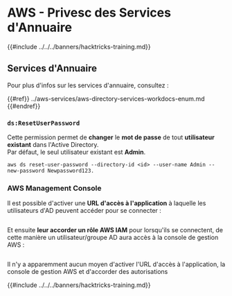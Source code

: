 # AWS - Privesc des Services d'Annuaire

{{#include ../../../banners/hacktricks-training.md}}

## Services d'Annuaire

Pour plus d'infos sur les services d'annuaire, consultez :

{{#ref}}
../aws-services/aws-directory-services-workdocs-enum.md
{{#endref}}

### `ds:ResetUserPassword`

Cette permission permet de **changer** le **mot de passe** de tout **utilisateur existant** dans l'Active Directory.\
Par défaut, le seul utilisateur existant est **Admin**.
```
aws ds reset-user-password --directory-id <id> --user-name Admin --new-password Newpassword123.
```
### AWS Management Console

Il est possible d'activer une **URL d'accès à l'application** à laquelle les utilisateurs d'AD peuvent accéder pour se connecter :

<figure><img src="../../../images/image (244).png" alt=""><figcaption></figcaption></figure>

Et ensuite **leur accorder un rôle AWS IAM** pour lorsqu'ils se connectent, de cette manière un utilisateur/groupe AD aura accès à la console de gestion AWS :

<figure><img src="../../../images/image (155).png" alt=""><figcaption></figcaption></figure>

Il n'y a apparemment aucun moyen d'activer l'URL d'accès à l'application, la console de gestion AWS et d'accorder des autorisations

{{#include ../../../banners/hacktricks-training.md}}
